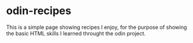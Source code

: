 # odin-recipes
This is a simple page showing recipes I enjoy, for the purpose of showing the basic HTML skills I learned throught the odin project.